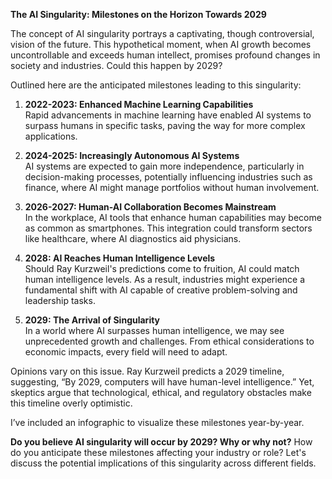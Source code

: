 **The AI Singularity: Milestones on the Horizon Towards 2029**

The concept of AI singularity portrays a captivating, though controversial, vision of the future. This hypothetical moment, when AI growth becomes uncontrollable and exceeds human intellect, promises profound changes in society and industries. Could this happen by 2029?

Outlined here are the anticipated milestones leading to this singularity:

1. **2022-2023: Enhanced Machine Learning Capabilities**  
   Rapid advancements in machine learning have enabled AI systems to surpass humans in specific tasks, paving the way for more complex applications.

2. **2024-2025: Increasingly Autonomous AI Systems**  
   AI systems are expected to gain more independence, particularly in decision-making processes, potentially influencing industries such as finance, where AI might manage portfolios without human involvement.

3. **2026-2027: Human-AI Collaboration Becomes Mainstream**  
   In the workplace, AI tools that enhance human capabilities may become as common as smartphones. This integration could transform sectors like healthcare, where AI diagnostics aid physicians.

4. **2028: AI Reaches Human Intelligence Levels**  
   Should Ray Kurzweil's predictions come to fruition, AI could match human intelligence levels. As a result, industries might experience a fundamental shift with AI capable of creative problem-solving and leadership tasks.

5. **2029: The Arrival of Singularity**  
   In a world where AI surpasses human intelligence, we may see unprecedented growth and challenges. From ethical considerations to economic impacts, every field will need to adapt.

Opinions vary on this issue. Ray Kurzweil predicts a 2029 timeline, suggesting, “By 2029, computers will have human-level intelligence.” Yet, skeptics argue that technological, ethical, and regulatory obstacles make this timeline overly optimistic.

I’ve included an infographic to visualize these milestones year-by-year.

**Do you believe AI singularity will occur by 2029? Why or why not?** How do you anticipate these milestones affecting your industry or role? Let's discuss the potential implications of this singularity across different fields.